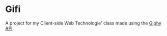 # Gifi
A project for my Client-side Web Technologie' class made using the [Giphy API](https://developers.giphy.com).
